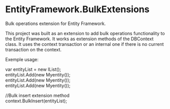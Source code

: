 # EntityFramework.BulkExtensions
Bulk operations extension for Entity Framework.

This project was built as an extension to add bulk operations functionality to the Entity Framework. 
It works as extension methods of the DBContext class. It uses the context transaction or an internal one if there is no
current transaction on the context.

Exemple usage:

var entityList = new IList<MyEntity>();<br>
entityList.Add(new Myentity());<br>
entityList.Add(new Myentity());<br>
entityList.Add(new Myentity());<br>

//Bulk insert extension method<br>
context.BulkInsert(entityList); 
